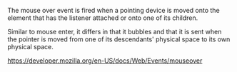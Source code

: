 The mouse over event is fired when a pointing device is moved onto the element that has the listener attached or onto one of its children.

Similar to mouse enter, it differs in that it bubbles and that it is sent when the pointer is moved from one of its descendants' physical space to its own physical space.

https://developer.mozilla.org/en-US/docs/Web/Events/mouseover